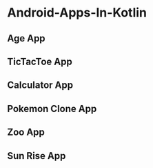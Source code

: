 # Android-Apps-In-Kotlin

## Age App
## TicTacToe App
## Calculator App
## Pokemon Clone App
## Zoo App
## Sun Rise App